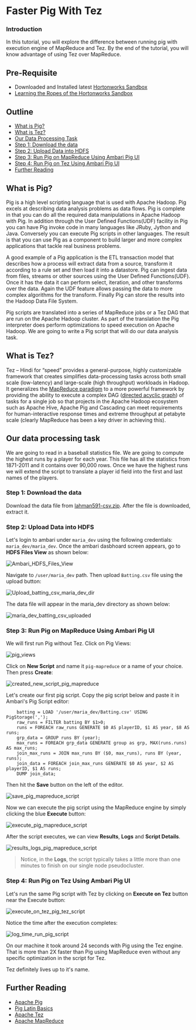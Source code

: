 # Faster Pig With Tez

### Introduction

In this tutorial, you will explore the difference between running pig with execution engine of MapReduce and Tez. By the end of the tutorial, you will know advantage of using Tez over MapReduce.

## Pre-Requisite
*  Downloaded and Installed latest [Hortonworks Sandbox](http://hortonworks.com/products/hortonworks-sandbox/#install)
*  [Learning the Ropes of the Hortonworks Sandbox](http://hortonworks.com/hadoop-tutorial/learning-the-ropes-of-the-hortonworks-sandbox/)

## Outline
- [What is Pig?](#what-is-pig)
- [What is Tez?](#what-is-tez)
- [Our Data Processing Task](#our-data-processing-task)
- [Step 1: Download the data](#download-the-data)
- [Step 2: Upload Data into HDFS](#upload-data-into-hdfs)
- [Step 3: Run Pig on MapReduce Using Ambari Pig UI](#use-ambari-pig-ui-run-pig-on-mapreduce)
- [Step 4: Run Pig on Tez Using Ambari Pig UI](#run-pig-on-tez)
- [Further Reading](#further-reading)

## What is Pig? <a id="what-is-pig"></a>

Pig is a high level scripting language that is used with Apache Hadoop. Pig excels at describing data analysis problems as data flows. Pig is complete in that you can do all the required data manipulations in Apache Hadoop with Pig. In addition through the User Defined Functions(UDF) facility in Pig you can have Pig invoke code in many languages like JRuby, Jython and Java. Conversely you can execute Pig scripts in other languages. The result is that you can use Pig as a component to build larger and more complex applications that tackle real business problems.

A good example of a Pig application is the ETL transaction model that describes how a process will extract data from a source, transform it according to a rule set and then load it into a datastore. Pig can ingest data from files, streams or other sources using the User Defined Functions(UDF). Once it has the data it can perform select, iteration, and other transforms over the data. Again the UDF feature allows passing the data to more complex algorithms for the transform. Finally Pig can store the results into the Hadoop Data File System.

Pig scripts are translated into a series of MapReduce jobs or a Tez DAG that are run on the Apache Hadoop cluster. As part of the translation the Pig interpreter does perform optimizations to speed execution on Apache Hadoop. We are going to write a Pig script that will do our data analysis task.

## What is Tez? <a id="what-is-tez"></a>

Tez – Hindi for “speed” provides a general-purpose, highly customizable framework that creates simplifies data-processing tasks across both small scale (low-latency) and large-scale (high throughput) workloads in Hadoop. It generalizes the [MapReduce paradigm](http://en.wikipedia.org/wiki/MapReduce) to a more powerful framework by providing the ability to execute a complex DAG ([directed acyclic graph](http://en.wikipedia.org/wiki/Directed_acyclic_graph)) of tasks for a single job so that projects in the Apache Hadoop ecosystem such as Apache Hive, Apache Pig and Cascading can meet requirements for human-interactive response times and extreme throughput at petabyte scale (clearly MapReduce has been a key driver in achieving this).

## Our data processing task <a id="our-data-processing-task"></a>

We are going to read in a baseball statistics file. We are going to compute the highest runs by a player for each year. This file has all the statistics from 1871-2011 and it contains over 90,000 rows. Once we have the highest runs we will extend the script to translate a player id field into the first and last names of the players.

### Step 1: Download the data <a id="download-the-data"></a>

Download the data file from [lahman591-csv.zip](http://www.seanlahman.com). After the file is downloaded, extract it.

### Step 2: Upload Data into HDFS <a id="upload-data-into-hdfs"></a>

Let's login to ambari under `maria_dev` using the following credentials: `maria_dev/maria_dev`. Once the ambari dasbhoard screen appears, go to **HDFS Files View** as shown below:

![Ambari_HDFS_Files_View](/assets/faster-pig-with-tez/Ambari_HDFS_Files_View_pig_tez.png)

Navigate to `/user/maria_dev` path. Then upload `Batting.csv` file using the upload button:

![Upload_batting_csv_maria_dev_dir](/assets/faster-pig-with-tez/Upload_batting_csv_maria_dev_dir_pig_tez.png)


The data file will appear in the maria_dev directory as shown below:

![maria_dev_batting_csv_uploaded](/assets/faster-pig-with-tez/maria_dev_batting_csv_uploaded_pig_tez.png)


### Step 3: Run Pig on MapReduce Using Ambari Pig UI <a id="use-ambari-pig-ui-run-pig-on-mapreduce"></a>

We will first run Pig without Tez. Click on Pig Views:

![pig_views](/assets/faster-pig-with-tez/pig_views_pig_tez.png)


Click on **New Script** and name it `pig-mapreduce` or a name of your choice. Then press **Create**:

![created_new_script_pig_mapreduce](/assets/faster-pig-with-tez/created_new_script_pig_mapreduce_pig_tez.png)


Let's create our first pig script. Copy the pig script below and paste it in Ambari's Pig Script editor:

~~~
    batting = LOAD '/user/maria_dev/Batting.csv' USING PigStorage(',');
    raw_runs = FILTER batting BY $1>0;
    runs = FOREACH raw_runs GENERATE $0 AS playerID, $1 AS year, $8 AS runs;
    grp_data = GROUP runs BY (year);
    max_runs = FOREACH grp_data GENERATE group as grp, MAX(runs.runs) AS max_runs;
    join_max_runs = JOIN max_runs BY ($0, max_runs), runs BY (year, runs);
    join_data = FOREACH join_max_runs GENERATE $0 AS year, $2 AS playerID, $1 AS runs;
    DUMP join_data;
~~~

Then hit the **Save** button on the left of the editor. 

![save_pig_mapreduce_script](/assets/faster-pig-with-tez/save_pig_mapreduce_script.png)


Now we can execute the pig script using the MapReduce engine by simply clicking the blue **Execute** button:

![execute_pig_mapreduce_script](/assets/faster-pig-with-tez/execute_pig_mapreduce_script_pig_tez.png)


After the script executes, we can view **Results**, **Logs** and **Script Details**. 

![results_logs_pig_mapreduce_script](/assets/faster-pig-with-tez/results_logs_pig_mapreduce_script_pig_tez.png)

> Notice, in the **Logs**, the script typically takes a little more than one minutes to finish on our single node pseudocluster.

### Step 4: Run Pig on Tez Using Ambari Pig UI <a id="run-pig-on-tez"></a>

Let's run the same Pig script with Tez by clicking on **Execute on Tez** button near the Execute button:

![execute_on_tez_pig_tez_script](/assets/faster-pig-with-tez/execute_on_tez_pig_tez_script_pig_tez.png)


Notice the time after the execution completes:

![log_time_run_pig_script](/assets/faster-pig-with-tez/log_time_run_pig_script_pig_tez.png)

On our machine it took around 24 seconds with Pig using the Tez engine. That is more than 2X faster than Pig using MapReduce even without any specific optimization in the script for Tez.

Tez definitely lives up to it's name.

## Further Reading <a id="further-reading"></a>
- [Apache Pig](http://hortonworks.com/hadoop/pig/)
- [Pig Latin Basics](https://pig.apache.org/docs/r0.12.0/basic.html#store)
- [Apache Tez](http://hortonworks.com/hadoop/tez/)
- [Apache MapReduce](http://hortonworks.com/hadoop/mapreduce/)
